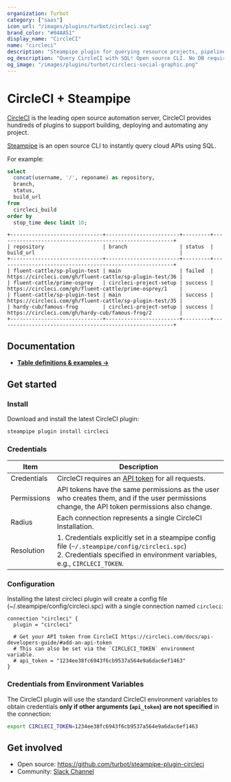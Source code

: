 ```yaml
---
organization: Turbot
category: ["saas"]
icon_url: "/images/plugins/turbot/circleci.svg"
brand_color: "#04AA51"
display_name: "CircleCI"
name: "circleci"
description: "Steampipe plugin for querying resource projects, pipelines, builds and more from CircleCI."
og_description: "Query CircleCI with SQL! Open source CLI. No DB required."
og_image: "/images/plugins/turbot/circleci-social-graphic.png"
---
```


# CircleCI + Steampipe

[CircleCI](https://www.circleci.com/) is the leading open source automation server, CircleCI provides hundreds of plugins to support building, deploying and automating any project.

[Steampipe](https://steampipe.io) is an open source CLI to instantly query cloud APIs using SQL.

For example:

```sql
select
  concat(username, '/', reponame) as repository,
  branch,
  status,
  build_url
from
  circleci_build
order by
  stop_time desc limit 10;
```

```
+------------------------------+------------------------+---------+---------------------------------------------------------+
| repository                   | branch                 | status  | build_url                                               |
+------------------------------+------------------------+---------+---------------------------------------------------------+
| fluent-cattle/sp-plugin-test | main                   | failed  | https://circleci.com/gh/fluent-cattle/sp-plugin-test/36 |
| fluent-cattle/prime-osprey   | circleci-project-setup | success | https://circleci.com/gh/fluent-cattle/prime-osprey/1    |
| fluent-cattle/sp-plugin-test | main                   | success | https://circleci.com/gh/fluent-cattle/sp-plugin-test/35 |
| hardy-cub/famous-frog        | circleci-project-setup | success | https://circleci.com/gh/hardy-cub/famous-frog/2         |
+------------------------------+------------------------+---------+---------------------------------------------------------+
```

## Documentation

- **[Table definitions & examples →](/plugins/turbot/circleci/tables)**

## Get started

### Install

Download and install the latest CircleCI plugin:

```bash
steampipe plugin install circleci
```

### Credentials

| Item        | Description                                                                                                                                                                                                                                                                                 |
|-------------|---------------------------------------------------------------------------------------------------------------------------------------------------------------------------------------------------------------------------------------------------------------------------------------------|
| Credentials | CircleCI requires an [API token](https://circleci.com/docs/managing-api-tokens/#creating-a-personal-api-token) for all requests.                                                                                                                                                                                 |
| Permissions | API tokens have the same permissions as the user who creates them, and if the user permissions change, the API token permissions also change.                                                                                                                                               |
| Radius      | Each connection represents a single CircleCI Installation.                                                                                                                                                                                                                                   |
| Resolution  | 1. Credentials explicitly set in a steampipe config file (`~/.steampipe/config/circleci.spc`)<br />2. Credentials specified in environment variables, e.g., `CIRCLECI_TOKEN`. |

### Configuration

Installing the latest circleci plugin will create a config file (~/.steampipe/config/circleci.spc) with a single connection named `circleci`:

```hcl
connection "circleci" {
  plugin = "circleci"

  # Get your API token from CircleCI https://circleci.com/docs/api-developers-guide/#add-an-api-token
  # This can also be set via the `CIRCLECI_TOKEN` environment variable.
  # api_token = "1234ee38fc6943f6cb9537a564e9a6dac6ef1463"
}
```

### Credentials from Environment Variables

The CircleCI plugin will use the standard CircleCI environment variables to obtain credentials **only if other arguments (`api_token`) are not specified** in the connection:

```sh
export CIRCLECI_TOKEN=1234ee38fc6943f6cb9537a564e9a6dac6ef1463
```

## Get involved

- Open source: https://github.com/turbot/steampipe-plugin-circleci
- Community: [Slack Channel](https://steampipe.io/community/join)
